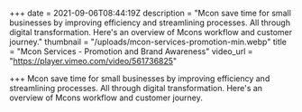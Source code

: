 +++
date = 2021-09-06T08:44:19Z
description = "Mcon save time for small businesses by improving efficiency and streamlining processes. All through digital transformation. Here's an overview of Mcons workflow and customer journey."
thumbnail = "/uploads/mcon-services-promotion-min.webp"
title = "Mcon Services - Promotion and Brand Awareness"
video_url = "https://player.vimeo.com/video/561736825"

+++
Mcon save time for small businesses by improving efficiency and streamlining processes. All through digital transformation. Here's an overview of Mcons workflow and customer journey.